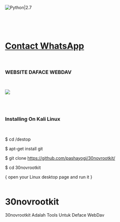 ![Python|2.7](https://img.shields.io/badge/Python-2.7-blue.svg)

<div <img src ="https://i.ibb.co/DGXDyqt/images.png"/><br></div>

<br><h1><a href="https://api.whatsapp.com/send?phone=6285347683869&text=heloHallo+admin">Contact WhatsApp </a></h1><br><h3> WEBSITE DAFACE WEBDAV </h3><br>

<img src="https://i.ibb.co/DGXDyqt/images.png"/>

<br><br>

<h3>Installing On Kali Linux </h3><br>

$ cd /destop<br>

$ apt-get install git<br>

$ git clone https://github.com/pashayogi/30novrootkit/<br>

$ cd 30novrootkit<br>

{ open your Linux desktop page and run it }<br><br>



# 30novrootkit
30novrootkit Adalah Tools Untuk Deface WebDav 
